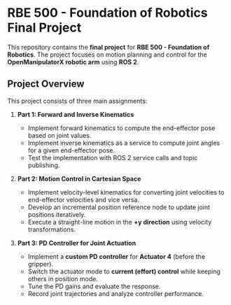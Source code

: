 # RBE 500 - Foundation of Robotics Final Project

This repository contains the **final project** for **RBE 500 - Foundation of Robotics**. The project focuses on motion planning and control for the **OpenManipulatorX robotic arm** using **ROS 2**.

## Project Overview
This project consists of three main assignments:

1. **Part 1: Forward and Inverse Kinematics**
   - Implement forward kinematics to compute the end-effector pose based on joint values.
   - Implement inverse kinematics as a service to compute joint angles for a given end-effector pose.
   - Test the implementation with ROS 2 service calls and topic publishing.

2. **Part 2: Motion Control in Cartesian Space**
   - Implement velocity-level kinematics for converting joint velocities to end-effector velocities and vice versa.
   - Develop an incremental position reference node to update joint positions iteratively.
   - Execute a straight-line motion in the **+y direction** using velocity transformations.

3. **Part 3: PD Controller for Joint Actuation**
   - Implement a **custom PD controller** for **Actuator 4** (before the gripper).
   - Switch the actuator mode to **current (effort) control** while keeping others in position mode.
   - Tune the PD gains and evaluate the response.
   - Record joint trajectories and analyze controller performance.


